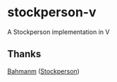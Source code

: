 # stockperson-v

A Stockperson implementation in V

## Thanks

[Bahmanm](https://github.com/bahmanm) ([Stockperson](https://github.com/bahmanm/stockperson))
